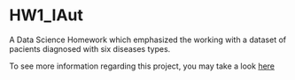 # HW1_IAut

A Data Science Homework which emphasized the working with a dataset of pacients diagnosed with six diseases types.

To see more information regarding this project, you may take a look [here](https://github.com/CatalinACS/HW1_IAut/edit/main/Machine_Learning_Homework_1.pdf)
